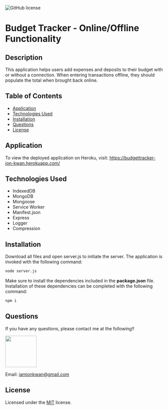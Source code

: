 ![GitHub license](https://img.shields.io/badge/license-MIT-blue.svg)

# Budget Tracker - Online/Offline Functionality

## Description

This application helps users add expenses and deposits to their budget with or without a connection. When entering transactions offline, they should populate the total when brought back online.

## Table of Contents

- [Application](#application)
- [Technologies Used](#technologies-used)
- [Installation](#installation)
- [Questions](#questions)
- [License](#license)

## Application

To view the deployed application on Heroku, visit:
<a href="https://budgettracker-jon-kwan.herokuapp.com/" target="_blank">https://budgettracker-jon-kwan.herokuapp.com/</a>

## Technologies Used

- IndexedDB
- MongoDB
- Mongoose
- Service Worker
- Manifest.json
- Express
- Logger
- Compression

## Installation

Download all files and open server.js to initiate the server.
The application is invoked with the following command:

```sh
node server.js
```

Make sure to install the dependencies included in the <b>package.json</b> file.
Installation of these dependencies can be completed with the following command:

```sh
npm i
```

## Questions

If you have any questions, please contact me at the following!!

 <img src="https://avatars3.githubusercontent.com/u/24719363?s=460&u=c25eaef99d167bfb57daed7d70d12667d356f0f7&v=4" width="100">
  
 Email: iamjonkwan@gmail.com
## License

Licensed under the [MIT](https://github.com/microsoft/vscode/blob/master/LICENSE.txt) license.
